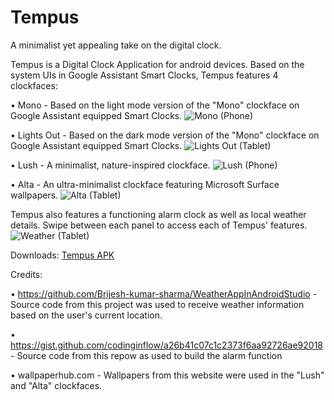 # Tempus

A minimalist yet appealing take on the digital clock.

Tempus is a Digital Clock Application for android devices. Based on the system UIs in Google Assistant Smart Clocks, Tempus features 4 clockfaces:

• Mono - Based on the light mode version of the "Mono" clockface on Google Assistant equipped Smart Clocks.
![Mono (Phone)](https://user-images.githubusercontent.com/71292161/187811723-23f20443-4f37-4803-8a4f-fc4560368490.jpg)


• Lights Out - Based on the dark mode version of the "Mono" clockface on Google Assistant equipped Smart Clocks.
![Lights Out (Tablet)](https://user-images.githubusercontent.com/71292161/187811730-1ff9f672-59e2-4f60-9e76-261994f5748d.png)

• Lush - A minimalist, nature-inspired clockface.
![Lush (Phone)](https://user-images.githubusercontent.com/71292161/187811737-bd7b0830-0eaa-4943-9573-76a7c1c1198b.jpg)


• Alta - An ultra-minimalist clockface featuring Microsoft Surface wallpapers.
![Alta (Tablet)](https://user-images.githubusercontent.com/71292161/187811749-5fa7fe77-d1af-4ff9-affd-0f27a84b237c.png)


Tempus also features a functioning alarm clock as well as local weather details. Swipe between each panel to access each of Tempus' features.
![Weather (Tablet)](https://user-images.githubusercontent.com/71292161/187811762-fdc6bfa3-4bae-4369-9e60-032c67153976.png)

Downloads:
[Tempus APK](https://drive.google.com/drive/folders/1u5ZfiqptxsoI6rinVi9E1TxhlzO0Zre2?usp=sharing)

Credits:

• https://github.com/Brijesh-kumar-sharma/WeatherAppInAndroidStudio - Source code from this project was used to receive weather information based on the user's current location.

• https://gist.github.com/codinginflow/a26b41c07c1c2373f6aa92726ae92018 - Source code from this repow as used to build the alarm function

• wallpaperhub.com - Wallpapers from this website were used in the "Lush" and "Alta" clockfaces.



